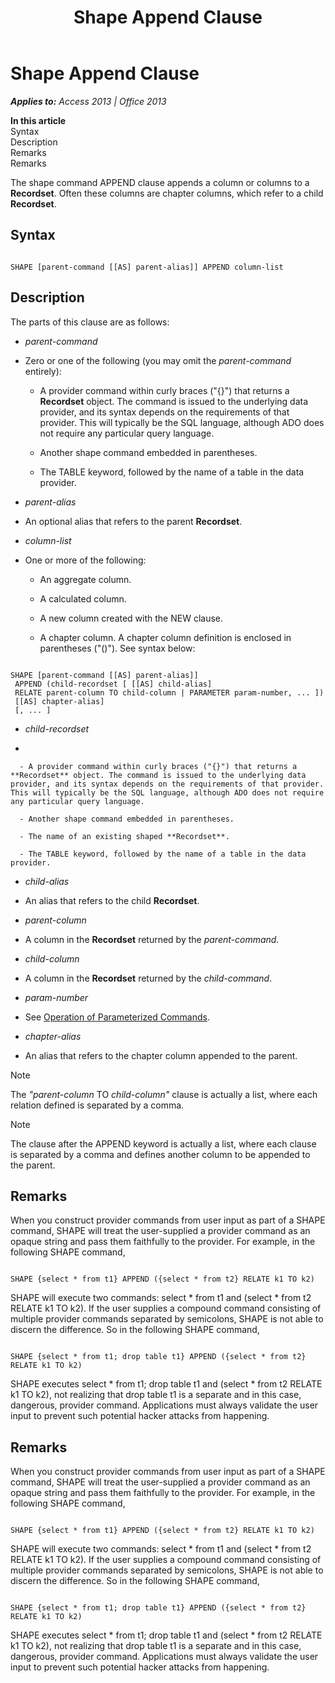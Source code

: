 ﻿---
title: Shape Append Clause
TOCTitle: Shape Append Clause
ms:assetid: 8f29afc3-fb93-4439-b67b-cad0eed0bda9
ms:mtpsurl: https://msdn.microsoft.com/en-us/library/JJ249633(v=office.15)
ms:contentKeyID: 48546301
ms.date: 09/18/2015
mtps_version: v=office.15
---

# Shape Append Clause


_**Applies to:** Access 2013 | Office 2013_

**In this article**  
Syntax  
Description  
Remarks  
Remarks  

The shape command APPEND clause appends a column or columns to a **Recordset**. Often these columns are chapter columns, which refer to a child **Recordset**.

## Syntax

``` 
 
SHAPE [parent-command [[AS] parent-alias]] APPEND column-list
```

## Description

The parts of this clause are as follows:

  - *parent-command*

  - Zero or one of the following (you may omit the *parent-command* entirely):
    
      - A provider command within curly braces ("{}") that returns a **Recordset** object. The command is issued to the underlying data provider, and its syntax depends on the requirements of that provider. This will typically be the SQL language, although ADO does not require any particular query language.
    
      - Another shape command embedded in parentheses.
    
      - The TABLE keyword, followed by the name of a table in the data provider.

  - *parent-alias*

  - An optional alias that refers to the parent **Recordset**.

  - *column-list*

  - One or more of the following:
    
      - An aggregate column.
    
      - A calculated column.
    
      - A new column created with the NEW clause.
    
      - A chapter column. A chapter column definition is enclosed in parentheses ("()"). See syntax below:

<!-- end list -->

``` 
 
SHAPE [parent-command [[AS] parent-alias]] 
 APPEND (child-recordset [ [[AS] child-alias] 
 RELATE parent-column TO child-column | PARAMETER param-number, ... ]) 
 [[AS] chapter-alias] 
 [, ... ] 
```

  - *child-recordset*

  - 
    
      - A provider command within curly braces ("{}") that returns a **Recordset** object. The command is issued to the underlying data provider, and its syntax depends on the requirements of that provider. This will typically be the SQL language, although ADO does not require any particular query language.
    
      - Another shape command embedded in parentheses.
    
      - The name of an existing shaped **Recordset**.
    
      - The TABLE keyword, followed by the name of a table in the data provider.

  - *child-alias*

  - An alias that refers to the child **Recordset**.

  - *parent-column*

  - A column in the **Recordset** returned by the *parent-command.*

  - *child-column*

  - A column in the **Recordset** returned by the *child-command*.

  - *param-number*

  - See [Operation of Parameterized Commands](operation-of-parameterized-commands.md).

  - *chapter-alias*

  - An alias that refers to the chapter column appended to the parent.


> [!NOTE]
> <P>The <EM>"parent-column</EM> TO <EM>child-column"</EM> clause is actually a list, where each relation defined is separated by a comma.</P>




> [!NOTE]
> <P>The clause after the APPEND keyword is actually a list, where each clause is separated by a comma and defines another column to be appended to the parent.</P>



## Remarks

When you construct provider commands from user input as part of a SHAPE command, SHAPE will treat the user-supplied a provider command as an opaque string and pass them faithfully to the provider. For example, in the following SHAPE command,

``` 
 
SHAPE {select * from t1} APPEND ({select * from t2} RELATE k1 TO k2) 
```

SHAPE will execute two commands: select \* from t1 and (select \* from t2 RELATE k1 TO k2). If the user supplies a compound command consisting of multiple provider commands separated by semicolons, SHAPE is not able to discern the difference. So in the following SHAPE command,

``` 
 
SHAPE {select * from t1; drop table t1} APPEND ({select * from t2} RELATE k1 TO k2) 
```

SHAPE executes select \* from t1; drop table t1 and (select \* from t2 RELATE k1 TO k2), not realizing that drop table t1 is a separate and in this case, dangerous, provider command. Applications must always validate the user input to prevent such potential hacker attacks from happening.

## Remarks

When you construct provider commands from user input as part of a SHAPE command, SHAPE will treat the user-supplied a provider command as an opaque string and pass them faithfully to the provider. For example, in the following SHAPE command,

``` 
 
SHAPE {select * from t1} APPEND ({select * from t2} RELATE k1 TO k2) 
```

SHAPE will execute two commands: select \* from t1 and (select \* from t2 RELATE k1 TO k2). If the user supplies a compound command consisting of multiple provider commands separated by semicolons, SHAPE is not able to discern the difference. So in the following SHAPE command,

``` 
 
SHAPE {select * from t1; drop table t1} APPEND ({select * from t2} RELATE k1 TO k2) 
```

SHAPE executes select \* from t1; drop table t1 and (select \* from t2 RELATE k1 TO k2), not realizing that drop table t1 is a separate and in this case, dangerous, provider command. Applications must always validate the user input to prevent such potential hacker attacks from happening.

